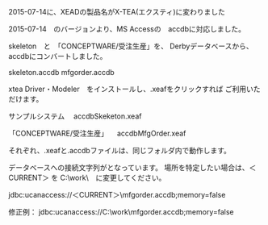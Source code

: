 2015-07-14に、XEADの製品名がX-TEA(エクスティ)に変わりました

2015-07-14　のバージョンより、MS Accessの　accdbに対応しました。

skeleton　と　「CONCEPTWARE/受注生産」を、
Derbyデータベースから、accdbにコンバートしました。

skeleton.accdb
mfgorder.accdb


xtea Driver・Modeler　をインストールし、.xeafをクリックすれば
ご利用いただけます。

サンプルシステム
　accdbSkeketon.xeaf

「CONCEPTWARE/受注生産」
　accdbMfgOrder.xeaf


それぞれ、.xeafと.accdbファイルは、同じフォルダ内で動作します。

データベースへの接続文字列が<CURRENT>となっています。
場所を特定したい場合は、＜CURRENT＞ を C:\work\　に変更してください。

jdbc:ucanaccess://＜CURRENT＞\mfgorder.accdb;memory=false

修正例：
jdbc:ucanaccess://C:\work\mfgorder.accdb;memory=false
